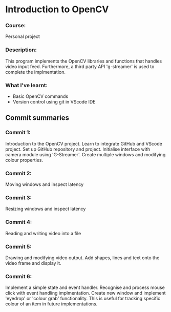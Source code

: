 # Introduction to OpenCV

### Course:
Personal project 

### Description:
This program implements the OpenCV libraries and functions that handles video input feed. Furthermore, a third party API 'g-streamer' is used to complete the implmentation.

### What I've learnt:
* Basic OpenCV commands
* Version control using git in VScode IDE

## Commit summaries

### Commit 1:
Introduction to the OpenCV project. Learn to integrate GitHub and VScode project. Set up GitHub repository and project. Initialise interface with camera module using 'G-Streamer'. Create multiple windows and modifying colour properties.

### Commit 2:
Moving windows and inspect latency

### Commit 3:
Resizing windows and inspect latency

### Commit 4:
Reading and writing video into a file

### Commit 5:
Drawing and modifying video output. Add shapes, lines and text onto the video frame and display it.

### Commit 6:
Implement a simple state and event handler. Recognise and process mouse click with event handling implmentation. Create new window and implement 'eyedrop' or 'colour grab' functionality. This is useful for tracking specific colour of an item in future implementations.
